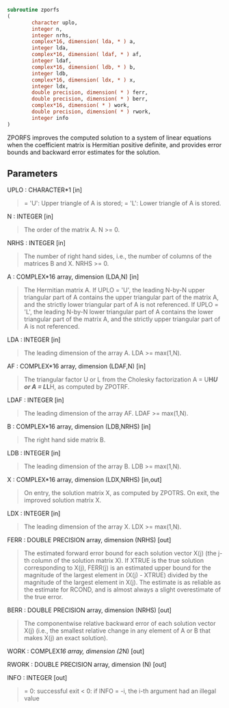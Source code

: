 ```fortran
subroutine zporfs
(
        character uplo,
        integer n,
        integer nrhs,
        complex*16, dimension( lda, * ) a,
        integer lda,
        complex*16, dimension( ldaf, * ) af,
        integer ldaf,
        complex*16, dimension( ldb, * ) b,
        integer ldb,
        complex*16, dimension( ldx, * ) x,
        integer ldx,
        double precision, dimension( * ) ferr,
        double precision, dimension( * ) berr,
        complex*16, dimension( * ) work,
        double precision, dimension( * ) rwork,
        integer info
)
```

ZPORFS improves the computed solution to a system of linear
equations when the coefficient matrix is Hermitian positive definite,
and provides error bounds and backward error estimates for the
solution.

## Parameters
UPLO : CHARACTER*1 [in]
> = 'U':  Upper triangle of A is stored;
> = 'L':  Lower triangle of A is stored.

N : INTEGER [in]
> The order of the matrix A.  N >= 0.

NRHS : INTEGER [in]
> The number of right hand sides, i.e., the number of columns
> of the matrices B and X.  NRHS >= 0.

A : COMPLEX*16 array, dimension (LDA,N) [in]
> The Hermitian matrix A.  If UPLO = 'U', the leading N-by-N
> upper triangular part of A contains the upper triangular part
> of the matrix A, and the strictly lower triangular part of A
> is not referenced.  If UPLO = 'L', the leading N-by-N lower
> triangular part of A contains the lower triangular part of
> the matrix A, and the strictly upper triangular part of A is
> not referenced.

LDA : INTEGER [in]
> The leading dimension of the array A.  LDA >= max(1,N).

AF : COMPLEX*16 array, dimension (LDAF,N) [in]
> The triangular factor U or L from the Cholesky factorization
> A = U**H*U or A = L*L**H, as computed by ZPOTRF.

LDAF : INTEGER [in]
> The leading dimension of the array AF.  LDAF >= max(1,N).

B : COMPLEX*16 array, dimension (LDB,NRHS) [in]
> The right hand side matrix B.

LDB : INTEGER [in]
> The leading dimension of the array B.  LDB >= max(1,N).

X : COMPLEX*16 array, dimension (LDX,NRHS) [in,out]
> On entry, the solution matrix X, as computed by ZPOTRS.
> On exit, the improved solution matrix X.

LDX : INTEGER [in]
> The leading dimension of the array X.  LDX >= max(1,N).

FERR : DOUBLE PRECISION array, dimension (NRHS) [out]
> The estimated forward error bound for each solution vector
> X(j) (the j-th column of the solution matrix X).
> If XTRUE is the true solution corresponding to X(j), FERR(j)
> is an estimated upper bound for the magnitude of the largest
> element in (X(j) - XTRUE) divided by the magnitude of the
> largest element in X(j).  The estimate is as reliable as
> the estimate for RCOND, and is almost always a slight
> overestimate of the true error.

BERR : DOUBLE PRECISION array, dimension (NRHS) [out]
> The componentwise relative backward error of each solution
> vector X(j) (i.e., the smallest relative change in
> any element of A or B that makes X(j) an exact solution).

WORK : COMPLEX*16 array, dimension (2*N) [out]

RWORK : DOUBLE PRECISION array, dimension (N) [out]

INFO : INTEGER [out]
> = 0:  successful exit
> < 0:  if INFO = -i, the i-th argument had an illegal value
